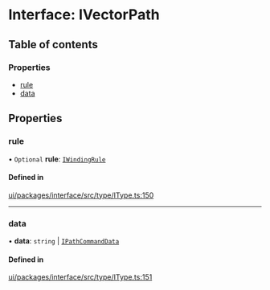 # Interface: IVectorPath

## Table of contents

### Properties

- [rule](IVectorPath.md#rule)
- [data](IVectorPath.md#data)

## Properties

### rule

• `Optional` **rule**: [`IWindingRule`](../modules.md#iwindingrule)

#### Defined in

[ui/packages/interface/src/type/IType.ts:150](https://github.com/leaferjs/leafer-ui/blob/4b7f368/packages/interface/src/type/IType.ts#L150)

___

### data

• **data**: `string` \| [`IPathCommandData`](../modules.md#ipathcommanddata)

#### Defined in

[ui/packages/interface/src/type/IType.ts:151](https://github.com/leaferjs/leafer-ui/blob/4b7f368/packages/interface/src/type/IType.ts#L151)
